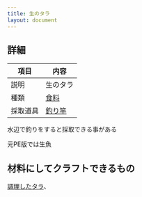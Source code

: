 ```yaml
---
title: 生のタラ
layout: document
---
```

## 詳細

|項目|内容|
|---|---|
|説明|生のタラ|
|種類|[食料](食料)|
|採取道具|[釣り竿](釣り竿)|

水辺で釣りをすると採取できる事がある

元PE版では生魚

## 材料にしてクラフトできるもの

[調理したタラ](調理したタラ)、
